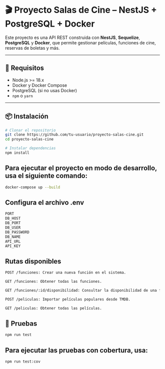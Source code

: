 # 🎬 Proyecto Salas de Cine – NestJS + PostgreSQL + Docker

Este proyecto es una API REST construida con **NestJS**, **Sequelize**, **PostgreSQL** y **Docker**, que permite gestionar películas, funciones de cine, reservas de boletas y más.

---

## 🚀 Requisitos

- Node.js >= 18.x
- Docker y Docker Compose
- PostgreSQL (si no usas Docker)
- `npm` o `yarn`

---

## 📦 Instalación

```bash
# Clonar el repositorio
git clone https://github.com/tu-usuario/proyecto-salas-cine.git
cd proyecto-salas-cine

# Instalar dependencias
npm install
```

## Para ejecutar el proyecto en modo de desarrollo, usa el siguiente comando:
```bash
docker-compose up --build
```

## Configura el archivo .env

```bash
PORT
DB_HOST
DB_PORT
DB_USER
DB_PASSWORD
DB_NAME
API_URL
API_KEY
```


## Rutas disponibles
```bash
POST /funciones: Crear una nueva función en el sistema.

GET /funciones: Obtener todas las funciones.

GET /funciones/:id/disponibilidad: Consultar la disponibilidad de una función por su ID.

POST /peliculas: Importar películas populares desde TMDB.

GET /peliculas: Obtener todas las películas.
```

## 🧪 Pruebas

```bash
npm run test
```

## Para ejecutar las pruebas con cobertura, usa:
```bash
npm run test:cov
```
